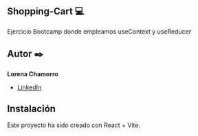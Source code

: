 ## Shopping-Cart 💻

Ejercicio Bootcamp donde empleamos useContext y useReducer

## Autor ✒️

**Lorena Chamorro**
* [LinkedIn](https://www.linkedin.com/in/chamorrodeveloper/)

  
## Instalación
Este proyecto ha sido creado con React + Vite.



